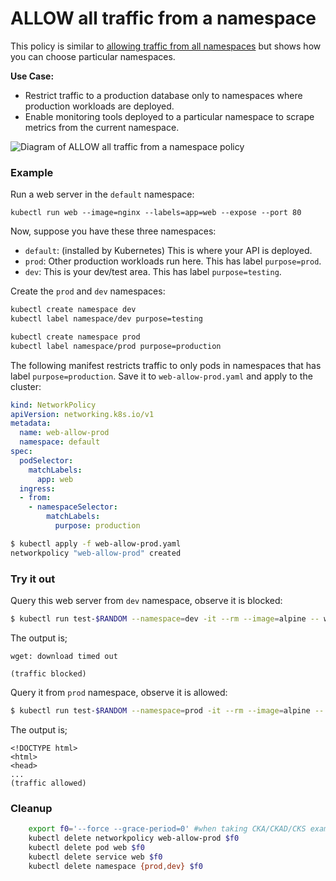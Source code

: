 # ALLOW all traffic from a namespace

This policy is similar to [allowing traffic from all
namespaces](05-allow-traffic-from-all-namespaces.md) but shows how you can
choose particular namespaces.

**Use Case:**
- Restrict traffic to a production database only to namespaces where production
  workloads are deployed.
- Enable monitoring tools deployed to a particular namespace to scrape metrics
  from the current namespace.

![Diagram of ALLOW all traffic from a namespace policy](img/6.gif)

### Example

Run a web server in the `default` namespace:

    kubectl run web --image=nginx --labels=app=web --expose --port 80

Now, suppose you have these three namespaces:

- `default`: (installed by Kubernetes) This is where your API is deployed.
- `prod`: Other production workloads run here. This has label `purpose=prod`.
- `dev`: This is your dev/test area. This has label `purpose=testing`.

Create the `prod` and `dev` namespaces:

```sh
kubectl create namespace dev
kubectl label namespace/dev purpose=testing
```

```sh
kubectl create namespace prod
kubectl label namespace/prod purpose=production
```

The following manifest restricts traffic to only pods in namespaces
that has label `purpose=production`. Save it to `web-allow-prod.yaml`
and apply to the cluster:

```yaml
kind: NetworkPolicy
apiVersion: networking.k8s.io/v1
metadata:
  name: web-allow-prod
  namespace: default
spec:
  podSelector:
    matchLabels:
      app: web
  ingress:
  - from:
    - namespaceSelector:
        matchLabels:
          purpose: production
```

```sh
$ kubectl apply -f web-allow-prod.yaml
networkpolicy "web-allow-prod" created
```

### Try it out

Query this web server from `dev` namespace, observe it is blocked:

```sh
$ kubectl run test-$RANDOM --namespace=dev -it --rm --image=alpine -- wget -qO- --timeout=2 http://web.default
```
The output is;
```
wget: download timed out

(traffic blocked)
```

Query it from `prod` namespace, observe it is allowed:

```sh
$ kubectl run test-$RANDOM --namespace=prod -it --rm --image=alpine -- wget -qO- --timeout=2 http://web.default
```
The output is;
```
<!DOCTYPE html>
<html>
<head>
...
(traffic allowed)
```

### Cleanup
```sh
    export f0='--force --grace-period=0' #when taking CKA/CKAD/CKS exams, using this option will speed up deletes.
    kubectl delete networkpolicy web-allow-prod $f0
    kubectl delete pod web $f0
    kubectl delete service web $f0
    kubectl delete namespace {prod,dev} $f0
```
